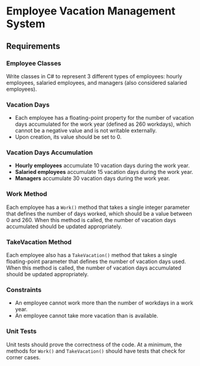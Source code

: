 # Employee Vacation Management System

## Requirements

### Employee Classes
Write classes in C# to represent 3 different types of employees: hourly employees, salaried employees, and managers (also considered salaried employees).

### Vacation Days
- Each employee has a floating-point property for the number of vacation days accumulated for the work year (defined as 260 workdays), which cannot be a negative value and is not writable externally.
- Upon creation, its value should be set to 0.

### Vacation Days Accumulation
- **Hourly employees** accumulate 10 vacation days during the work year.
- **Salaried employees** accumulate 15 vacation days during the work year.
- **Managers** accumulate 30 vacation days during the work year.

### Work Method
Each employee has a `Work()` method that takes a single integer parameter that defines the number of days worked, which should be a value between 0 and 260. When this method is called, the number of vacation days accumulated should be updated appropriately.

### TakeVacation Method
Each employee also has a `TakeVacation()` method that takes a single floating-point parameter that defines the number of vacation days used. When this method is called, the number of vacation days accumulated should be updated appropriately.

### Constraints
- An employee cannot work more than the number of workdays in a work year.
- An employee cannot take more vacation than is available.

### Unit Tests
Unit tests should prove the correctness of the code. At a minimum, the methods for `Work()` and `TakeVacation()` should have tests that check for corner cases.
